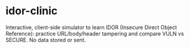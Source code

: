 # idor-clinic
Interactive, client-side simulator to learn IDOR (Insecure Direct Object Reference): practice URL/body/header tampering and compare VULN vs SECURE. No data stored or sent.
